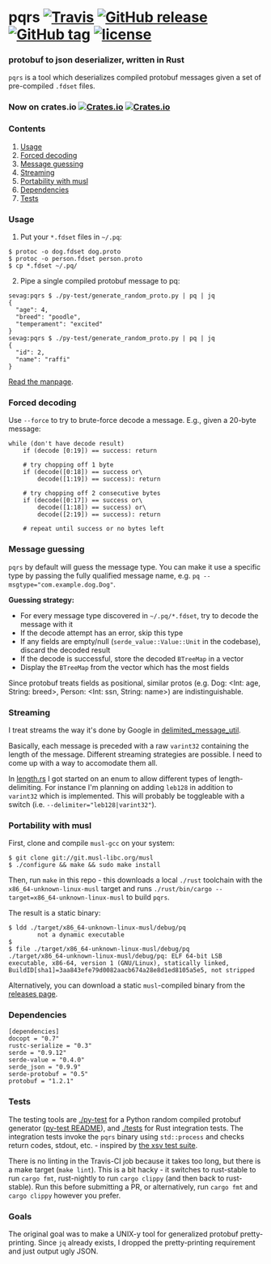 # pqrs [![Travis](https://img.shields.io/travis/sevagh/pqrs.svg)](https://travis-ci.org/sevagh/pqrs) [![GitHub release](https://img.shields.io/github/release/sevagh/pqrs.svg)](https://github.com/sevagh/pqrs/releases) [![GitHub tag](https://img.shields.io/github/tag/sevagh/pqrs.svg)](https://github.com/sevagh/pqrs/releases) [![license](https://img.shields.io/github/license/sevagh/pqrs.svg)](https://github.com/sevagh/pqrs/blob/master/LICENSE)
### protobuf to json deserializer, written in Rust

`pqrs` is a tool which deserializes compiled protobuf messages given a set of pre-compiled `.fdset` files.

### Now on crates.io [![Crates.io](https://img.shields.io/crates/d/pq.svg)](https://crates.io/crates/pq) [![Crates.io](https://img.shields.io/crates/v/pq.svg)](https://crates.io/crates/pq)

### Contents
1. [Usage](#usage)
2. [Forced decoding](#forced-decoding)
3. [Message guessing](#message-guessing)
4. [Streaming](#streaming)
5. [Portability with musl](#portability-with-musl)
6. [Dependencies](#dependencies)
7. [Tests](#tests)

### Usage

1. Put your `*.fdset` files in `~/.pq`:

```
$ protoc -o dog.fdset dog.proto
$ protoc -o person.fdset person.proto
$ cp *.fdset ~/.pq/
```

2. Pipe a single compiled protobuf message to pq:

```
sevag:pqrs $ ./py-test/generate_random_proto.py | pq | jq
{
  "age": 4,
  "breed": "poodle",
  "temperament": "excited"
}
sevag:pqrs $ ./py-test/generate_random_proto.py | pq | jq
{
  "id": 2,
  "name": "raffi"
}
```

[Read the manpage](https://sevagh.github.io/pqrs/).

### Forced decoding

Use `--force` to try to brute-force decode a message. E.g., given a 20-byte message:

```
while (don't have decode result)
    if (decode [0:19]) == success: return

    # try chopping off 1 byte
    if (decode([0:18]) == success or\
        decode([1:19]) == success): return

    # try chopping off 2 consecutive bytes
    if (decode([0:17]) == success or\
        decode([1:18]) == success) or\
        decode([2:19]) == success): return

    # repeat until success or no bytes left
```

### Message guessing

`pqrs` by default will guess the message type. You can make it use a specific type by passing the fully qualified message name, e.g. `pq --msgtype="com.example.dog.Dog"`.

**Guessing strategy:**

* For every message type discovered in `~/.pq/*.fdset`, try to decode the message with it
* If the decode attempt has an error, skip this type
* If any fields are empty/null (`serde_value::Value::Unit` in the codebase), discard the decoded result
* If the decode is successful, store the decoded `BTreeMap` in a vector
* Display the `BTreeMap` from the vector which has the most fields

Since protobuf treats fields as positional, similar protos (e.g. Dog: <Int: age, String: breed>, Person: <Int: ssn, String: name>) are indistinguishable.

### Streaming

I treat streams the way it's done by Google in [delimited_message_util](https://github.com/google/protobuf/blob/master/src/google/protobuf/util/delimited_message_util.cc#L28).

Basically, each message is preceded with a raw `varint32` containing the length of the message. Different streaming strategies are possible. I need to come up with a way to accomodate them all.

In [length.rs](./src/length.rs) I got started on an enum to allow different types of length-delimiting. For instance I'm planning on adding `leb128` in addition to `varint32` which is implemented. This will probably be toggleable with a switch (i.e. `--delimiter="leb128|varint32"`).

### Portability with musl

First, clone and compile `musl-gcc` on your system:

```
$ git clone git://git.musl-libc.org/musl
$ ./configure && make && sudo make install
```

Then, run `make` in this repo - this downloads a local `./rust` toolchain with the `x86_64-unknown-linux-musl` target and runs `./rust/bin/cargo --target=x86_64-unknown-linux-musl` to build `pqrs`.

The result is a static binary:

```
$ ldd ./target/x86_64-unknown-linux-musl/debug/pq
        not a dynamic executable
$
$ file ./target/x86_64-unknown-linux-musl/debug/pq
./target/x86_64-unknown-linux-musl/debug/pq: ELF 64-bit LSB executable, x86-64, version 1 (GNU/Linux), statically linked, BuildID[sha1]=3aa843efe79d0082aacb674a28e8d1ed8105a5e5, not stripped
```

Alternatively, you can download a static `musl`-compiled binary from the [releases page](https://github.com/sevagh/pqrs/releases).

### Dependencies

```
[dependencies]
docopt = "0.7"
rustc-serialize = "0.3"
serde = "0.9.12"
serde-value = "0.4.0"
serde_json = "0.9.9"
serde-protobuf = "0.5"
protobuf = "1.2.1"
```

### Tests

The testing tools are [./py-test](./py-test) for a Python random compiled protobuf generator ([py-test README](./py-test/README.md)), and [./tests](./tests) for Rust integration tests. The integration tests invoke the `pqrs` binary using `std::process` and checks return codes, stdout, etc. - inspired by [the xsv test suite](https://github.com/BurntSushi/xsv/tree/master/tests).

There is no linting in the Travis-CI job because it takes too long, but there is a make target (`make lint`). This is a bit hacky - it switches to rust-stable to run `cargo fmt`, rust-nightly to run `cargo clippy` (and then back to rust-stable). Run this before submitting a PR, or alternatively, run `cargo fmt` and `cargo clippy` however you prefer.

### Goals

The original goal was to make a UNIX-y tool for generalized protobuf pretty-printing. Since `jq` already exists, I dropped the pretty-printing requirement and just output ugly JSON.

